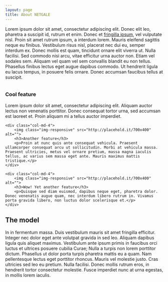 ```yaml
---
layout: page
title: About NETGALE
---
```

Lorem ipsum dolor sit amet, consectetur adipiscing elit. Donec elit leo, pharetra a suscipit id, rutrum et enim. Donec et [fringilla ipsum](#), vel vulputate nisl. Proin sit amet rutrum ipsum, a interdum lorem. Mauris eleifend sagittis neque eu finibus. Vestibulum risus nisl, placerat nec dui eu, semper interdum ex. Donec mollis est quam, tincidunt ornare elit viverra ut. Nulla facilisi. Sed commodo nisi arcu, vitae efficitur urna auctor non. Etiam vel sodales sem. Aliquam vel quam vel sem convallis blandit eu non tellus. Phasellus finibus lectus eget augue dapibus commodo. Ut hendrerit ligula eu lacus tempus, in posuere felis ornare. Donec accumsan faucibus tellus at suscipit.

<div class="row">
	<div class="col-md-4">
		<img class="img-responsive" src="http://placehold.it/700x400" alt="">
		<h3>Cool feature</h3>
		<p>Lorem ipsum dolor sit amet, consectetur adipiscing elit. Aliquam auctor lectus non venenatis porttitor. Donec consequat tortor urna, sed accumsan est laoreet et. Proin aliquam mi a tellus auctor imperdiet.</p>
	</div>

	<div class="col-md-4">
		<img class="img-responsive" src="http://placehold.it/700x400" alt="">
		<h3>Another feature</h3>
		<p>Proin at nunc quis ante consequat vehicula. Praesent ullamcorper consequat arcu ut sollicitudin. Morbi at vehicula massa. Praesent ultricies, metus vel ornare pretium, massa magna iaculis tellus, ac varius sem massa eget ante. Mauris maximus mattis tristique.</p>
	</div>

	<div class="col-md-4">
		<img class="img-responsive" src="http://placehold.it/700x400" alt="">
		<h3>Wow! Yet another feature</h3>
		<p>Quisque sed diam euismod, dapibus neque eget, pharetra dolor. Donec venenatis augue quam, nec interdum libero rutrum in. Vivamus porta gravida libero, non luctus dolor scelerisque et.</p>
	</div>
</div>

## The model ##

In in fermentum massa. Duis vestibulum mauris sit amet fringilla efficitur. Integer nec dolor eget ante volutpat gravida in sed leo. Aliquam dapibus ligula quis aliquet maximus. Vestibulum ante ipsum primis in faucibus orci luctus et ultrices posuere cubilia Curae; Nulla a turpis non lorem porttitor dictum. Phasellus ut dolor porta turpis pharetra mattis eu a quam. Nam pellentesque lectus eget porttitor rhoncus. Mauris vel molestie justo. Cras ultricies sed leo eu pretium. Nulla facilisi. Donec mollis rutrum eros, in hendrerit tortor consectetur molestie. Fusce imperdiet nunc at urna egestas, in mollis lorem iaculis.
